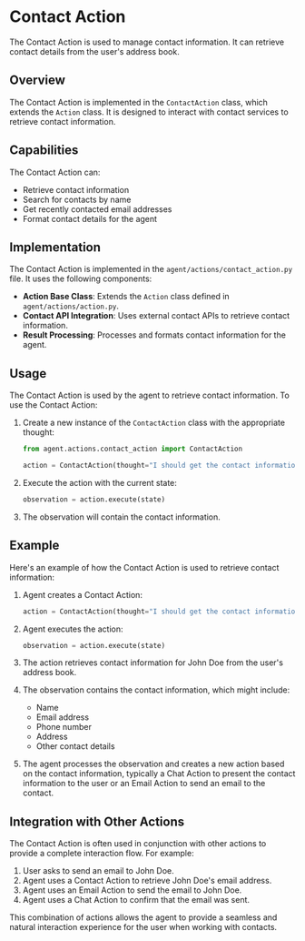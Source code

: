 # Contact Action

The Contact Action is used to manage contact information. It can retrieve contact details from the user's address book.

## Overview

The Contact Action is implemented in the `ContactAction` class, which extends the `Action` class. It is designed to interact with contact services to retrieve contact information.

## Capabilities

The Contact Action can:

- Retrieve contact information
- Search for contacts by name
- Get recently contacted email addresses
- Format contact details for the agent

## Implementation

The Contact Action is implemented in the `agent/actions/contact_action.py` file. It uses the following components:

- **Action Base Class**: Extends the `Action` class defined in `agent/actions/action.py`.
- **Contact API Integration**: Uses external contact APIs to retrieve contact information.
- **Result Processing**: Processes and formats contact information for the agent.

## Usage

The Contact Action is used by the agent to retrieve contact information. To use the Contact Action:

1. Create a new instance of the `ContactAction` class with the appropriate thought:
   ```python
   from agent.actions.contact_action import ContactAction

   action = ContactAction(thought="I should get the contact information for John Doe")
   ```

2. Execute the action with the current state:
   ```python
   observation = action.execute(state)
   ```

3. The observation will contain the contact information.

## Example

Here's an example of how the Contact Action is used to retrieve contact information:

1. Agent creates a Contact Action:
   ```python
   action = ContactAction(thought="I should get the contact information for John Doe")
   ```

2. Agent executes the action:
   ```python
   observation = action.execute(state)
   ```

3. The action retrieves contact information for John Doe from the user's address book.

4. The observation contains the contact information, which might include:
   - Name
   - Email address
   - Phone number
   - Address
   - Other contact details

5. The agent processes the observation and creates a new action based on the contact information, typically a Chat Action to present the contact information to the user or an Email Action to send an email to the contact.

## Integration with Other Actions

The Contact Action is often used in conjunction with other actions to provide a complete interaction flow. For example:

1. User asks to send an email to John Doe.
2. Agent uses a Contact Action to retrieve John Doe's email address.
3. Agent uses an Email Action to send the email to John Doe.
4. Agent uses a Chat Action to confirm that the email was sent.

This combination of actions allows the agent to provide a seamless and natural interaction experience for the user when working with contacts.